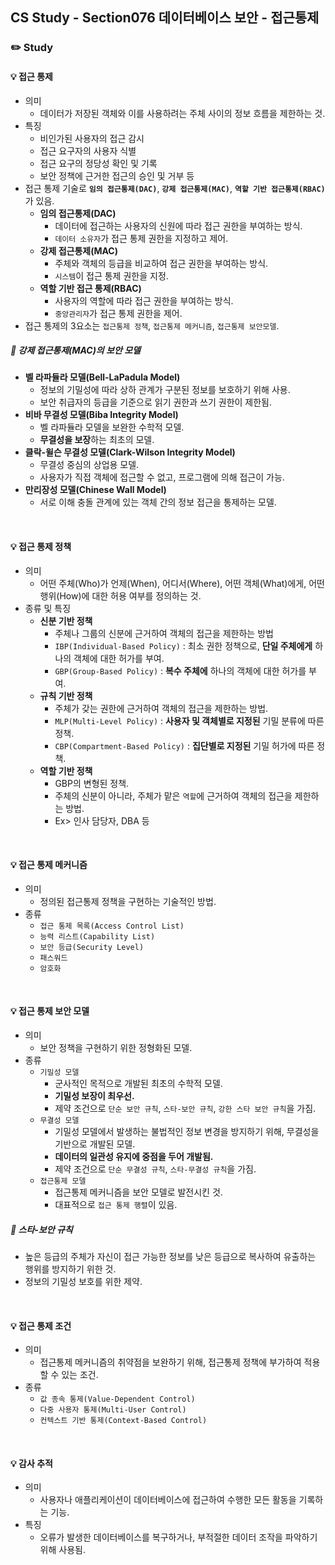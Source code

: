 ## CS Study - Section076 데이터베이스 보안 - 접근통제
### ✏️ Study
#### 💡 접근 통제
- 의미
  - 데이터가 저장된 객체와 이를 사용하려는 주체 사이의 정보 흐름을 제한하는 것.
- 특징
  - 비인가된 사용자의 접근 감시
  - 접근 요구자의 사용자 식별
  - 접근 요구의 정당성 확인 및 기록
  - 보안 정책에 근거한 접근의 승인 및 거부 등
- 접근 통제 기술로 **`임의 접근통제(DAC)`**, **`강제 접근통제(MAC)`**, **`역할 기반 접근통제(RBAC)`** 가 있음.
  - **임의 접근통제(DAC)**
    - 데이터에 접근하는 사용자의 신원에 따라 접근 권한을 부여하는 방식.
    - `데이터 소유자`가 접근 통제 권한을 지정하고 제어.
  - **강제 접근통제(MAC)**
    - 주체와 객체의 등급을 비교하여 접근 권한을 부여하는 방식.
    - `시스템`이 접근 통제 권한을 지정.
  - **역할 기반 접근 통제(RBAC)**
    - 사용자의 역할에 따라 접근 권한을 부여하는 방식.
    - `중앙관리자`가 접근 통제 권한을 제어.
- 접근 통제의 3요소는 `접근통제 정책`, `접근통제 메커니즘`, `접근통제 보안모델`.

##### 🔖 강제 접근통제(MAC)의 보안 모델
- **벨 라파듈라 모델(Bell-LaPadula Model)**
  - 정보의 기밀성에 따라 상하 관계가 구분된 정보를 보호하기 위해 사용.
  - 보안 취급자의 등급을 기준으로 읽기 권한과 쓰기 권한이 제한됨.
- **비바 무결성 모델(Biba Integrity Model)**
  - 벨 라파듈라 모델을 보완한 수학적 모델.
  - **무결성을 보장**하는 최초의 모델.
- **클락-윌슨 무결성 모델(Clark-Wilson Integrity Model)**
  - 무결성 중심의 상업용 모델.
  - 사용자가 직접 객체에 접근할 수 없고, 프로그램에 의해 접근이 가능.
- **만리장성 모델(Chinese Wall Model)**
  - 서로 이해 충돌 관계에 있는 객체 간의 정보 접근을 통제하는 모델.
<br>

#### 💡 접근 통제 정책
- 의미
  - 어떤 주체(Who)가 언제(When), 어디서(Where), 어떤 객체(What)에게, 어떤 행위(How)에 대한 허용 여부를 정의하는 것.
- 종류 및 특징
  - **신분 기반 정책**
    - 주체나 그룹의 신분에 근거하여 객체의 접근을 제한하는 방법
    - `IBP(Individual-Based Policy)` : 최소 권한 정책으로, **단일 주체에게** 하나의 객체에 대한 허가를 부여.
    - `GBP(Group-Based Policy)` : **복수 주체에** 하나의 객체에 대한 허가를 부여.
  - **규칙 기반 정책**
    - 주체가 갖는 권한에 근거하여 객체의 접근을 제한하는 방법.
    - `MLP(Multi-Level Policy)` : **사용자 및 객체별로 지정된** 기밀 분류에 따른 정책.
    - `CBP(Compartment-Based Policy)` : **집단별로 지정된** 기밀 허가에 따른 정책.
  - **역할 기반 정책**
    - GBP의 변형된 정책.
    - 주체의 신분이 아니라, 주체가 맡은 `역할`에 근거하여 객체의 접근을 제한하는 방법.
    - Ex> 인사 담당자, DBA 등
<br>

#### 💡 접근 통제 메커니즘
- 의미
  - 정의된 접근통제 정책을 구현하는 기술적인 방법.
- 종류
  - `접근 통제 목록(Access Control List)`
  - `능력 리스트(Capability List)`
  - `보안 등급(Security Level)`
  - `패스워드`
  - `암호화`
<br>

#### 💡 접근 통제 보안 모델
- 의미
  - 보안 정책을 구현하기 위한 정형화된 모델.
- 종류
  - `기밀성 모델`
    - 군사적인 목적으로 개발된 최초의 수학적 모델.
    - **기밀성 보장이 최우선.**
    - 제약 조건으로 `단순 보안 규칙`, `스타-보안 규칙`, `강한 스타 보안 규칙`을 가짐.
  - `무결성 모델`
    - 기밀성 모델에서 발생하는 불법적인 정보 변경을 방지하기 위해, 무결성을 기반으로 개발된 모델.
    - **데이터의 일관성 유지에 중점을 두어 개발됨.**
    - 제약 조건으로 `단순 무결성 규칙`, `스타-무결성 규칙`을 가짐.
  - `접근통제 모델`
    - 접근통제 메커니즘을 보안 모델로 발전시킨 것.
    - 대표적으로 `접근 통제 행렬`이 있음.
##### 🔖 스타-보안 규칙
- 높은 등급의 주체가 자신이 접근 가능한 정보를 낮은 등급으로 복사하여 유출하는 행위를 방지하기 위한 것.
- 정보의 기밀성 보호를 위한 제약.
<br>

#### 💡 접근 통제 조건
- 의미
  - 접근통제 메커니즘의 취약점을 보완하기 위해, 접근통제 정책에 부가하여 적용할 수 있는 조건.
- 종류
  - `값 종속 통제(Value-Dependent Control)`
  - `다중 사용자 통제(Multi-User Control)`
  - `컨텍스트 기반 통제(Context-Based Control)`
<br>

#### 💡 감사 추적
- 의미
  - 사용자나 애플리케이션이 데이터베이스에 접근하여 수행한 모든 활동을 기록하는 기능.
- 특징
  - 오류가 발생한 데이터베이스를 복구하거나, 부적절한 데이터 조작을 파악하기 위해 사용됨.
